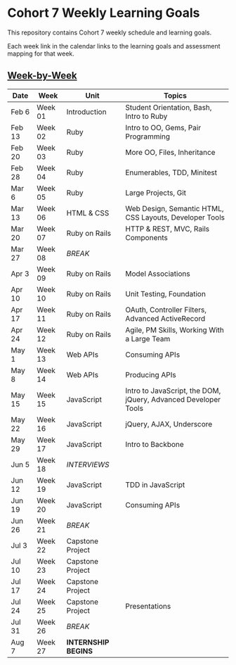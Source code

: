# Cohort 7 Weekly Learning Goals
This repository contains Cohort 7 weekly schedule and learning goals.

Each week link in the calendar links to the learning goals and assessment mapping for that week.


## [Week-by-Week](https://github.com/Ada-Developers-Academy/daily-curriculum/blob/master/cohort_schedules/C07_classroom.md)

| Date    | Week    | Unit             | Topics
|---------|---------|------------------|----------------------------------------
| Feb 6   | Week 01 | Introduction     | Student Orientation, Bash, Intro to Ruby
| Feb 13  | Week 02 | Ruby             | Intro to OO, Gems, Pair Programming
| Feb 20  | Week 03 | Ruby             | More OO, Files, Inheritance
| Feb 28  | Week 04 | Ruby             | Enumerables, TDD, Minitest
| Mar 6   | Week 05 | Ruby             | Large Projects, Git
| Mar 13  | Week 06 | HTML & CSS       | Web Design, Semantic HTML, CSS Layouts, Developer Tools
| Mar 20  | Week 07 | Ruby on Rails    | HTTP & REST, MVC, Rails Components
| Mar 27  | Week 08 | _BREAK_          | &nbsp;
| Apr 3   | Week 09 | Ruby on Rails    | Model Associations
| Apr 10  | Week 10 | Ruby on Rails    | Unit Testing, Foundation
| Apr 17  | Week 11 | Ruby on Rails    | OAuth, Controller Filters, Advanced ActiveRecord
| Apr 24  | Week 12 | Ruby on Rails    | Agile, PM Skills, Working With a Large Team
| May 1   | Week 13 | Web APIs         | Consuming APIs
| May 8   | Week 14 | Web APIs         | Producing APIs
| May 15  | Week 15 | JavaScript       | Intro to JavaScript, the DOM, jQuery, Advanced Developer Tools
| May 22  | Week 16 | JavaScript       | jQuery, AJAX, Underscore
| May 29  | Week 17 | JavaScript       | Intro to Backbone
| Jun 5   | Week 18 | _INTERVIEWS_     | &nbsp;
| Jun 12  | Week 19 | JavaScript       | TDD in JavaScript
| Jun 19  | Week 20 | JavaScript       | Consuming APIs
| Jun 26  | Week 21 | _BREAK_          | &nbsp;
| Jul 3   | Week 22 | Capstone Project | &nbsp;
| Jul 10  | Week 23 | Capstone Project | &nbsp;
| Jul 17  | Week 24 | Capstone Project | &nbsp;
| Jul 24  | Week 25 | Capstone Project | Presentations
| Jul 31  | Week 26 | _BREAK_          | &nbsp;
| Aug 7   | Week 27 | __INTERNSHIP BEGINS__ | &nbsp;
